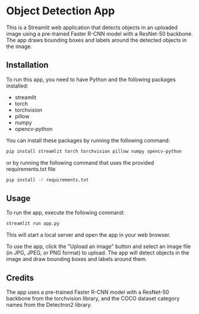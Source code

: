 # Object Detection App

This is a Streamlit web application that detects objects in an uploaded image using a pre-trained Faster R-CNN model with a ResNet-50 backbone. The app draws bounding boxes and labels around the detected objects in the image.

## Installation

To run this app, you need to have Python and the following packages installed:

- streamlit
- torch
- torchvision
- pillow
- numpy
- opencv-python

You can install these packages by running the following command:

```bash
pip install streamlit torch torchvision pillow numpy opencv-python
```

or by running the following command that uses the provided requirements.txt file
```bash
pip install -r requirements.txt
```

## Usage

To run the app, execute the following command:

```bash
streamlit run app.py
```

This will start a local server and open the app in your web browser.

To use the app, click the "Upload an image" button and select an image file (in JPG, JPEG, or PNG format) to upload. The app will detect objects in the image and draw bounding boxes and labels around them.

## Credits

The app uses a pre-trained Faster R-CNN model with a ResNet-50 backbone from the torchvision library, and the COCO dataset category names from the Detectron2 library.

